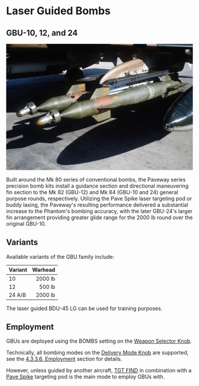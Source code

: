 # Laser Guided Bombs

## GBU-10, 12, and 24

![GBUs](../../../img/gbus.jpg)

Built around the Mk 80 series of conventional bombs, the Paveway series
precision bomb kits install a guidance section and directional maneuvering fin
section to the Mk 82 (GBU-12) and Mk 84 (GBU-10 and 24) general purpose rounds,
respectively. Utilizing the Pave Spike laser targeting pod or buddy lasing, the
Paveway's resulting performance delivered a substantial increase to the
Phantom's bombing accuracy, with the later GBU-24's larger fin arrangement
providing greater glide range for the 2000 lb round over the original GBU-10.

## Variants

Available variants of the GBU family include:

| Variant | Warhead |
| ------- | ------: |
| 10      | 2000 lb |
| 12      |  500 lb |
| 24 A/B  | 2000 lb |

The laser guided BDU-45 LG can be used for training purposes.

## Employment

GBUs are deployed using the BOMBS setting on the
[Weapon Selector Knob](../../../cockpit/pilot/weapon_management.md#weapon-selector-knob).

Technically, all bombing modes on the
[Delivery Mode Knob](../../../cockpit/pilot/weapon_management.md#delivery-mode-knob)
are supported, see the [4.3.3.6. Employment](employment.md) section for details.

However, unless guided by another aircraft,
[TGT FIND](employment.md#target-find---tgt-find) in combination with a
[Pave Spike](../../../systems/weapon_systems/pave_spike/overview.md) targeting
pod is the main mode to employ GBUs with.

